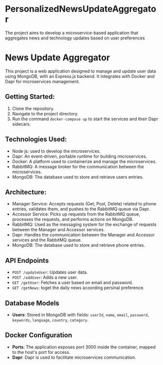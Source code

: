 # PersonalizedNewsUpdateAggregator
The project aims to develop a microservice-based application that aggregates news and technology updates based on user preferences


# News Update Aggregator

This project is a web application designed to manage and update user data using MongoDB, with an Express.js backend. It integrates with Docker and Dapr for microservices management.

## Getting Started:
1. Clone the repository.
2. Navigate to the project directory.
3. Run the command `docker-compose up` to start the services and their Dapr sidecars.


## Technologies Used:
- Node js: used to develop the microservices.
- Dapr: An event-driven, portable runtime for building microservices.
- Docker: A platform used to containerize and manage the microservices.
- RabbitMQ: A message broker for the communication between the microservices.
- MongoDB: The database used to store and retrieve users entries.

## Architecture:
- Manager Service: Accepts requests (Get, Post, Delete) related to phone entries, validates them, and pushes to the RabbitMQ queue via Dapr.
- Accessor Service: Picks up requests from the RabbitMQ queue, processes the requests, and performs actions on MongoDB.
- RabbitMQ: Used as the messaging system for the exchange of requests between the Manager and Accessor services.
- Dapr: Handles the communication between the Manager and Accessor services and the RabbitMQ queue.
- MongoDB: The database used to store and retrieve phone entries.


## API Endpoints
- `POST /updateUser`: Updates user data.
- `POST /addUser`: Adds a new user.
- `GET /getUser`: Fetches a user based on email and password.
- `GET /getNews`: toget the daily news acoording persinal preference.

## Database Models

- **Users**: Stored in MongoDB with fields: `userId`, `name`, `email`, `password`, `keywords`, `language`, `country`, `category`.

## Docker Configuration

- **Ports**: The application exposes port 3000 inside the container, mapped to the host's port for access.
- **Dapr**: Dapr is used to facilitate microservices communication.





